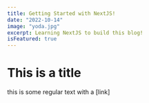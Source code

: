 ```yaml
---
title: Getting Started with NextJS!
date: "2022-10-14"
image: "yoda.jpg"
excerpt: Learning NextJS to build this blog!
isFeatured: true
---
```


# This is a title

this is some regular text with a [link]
